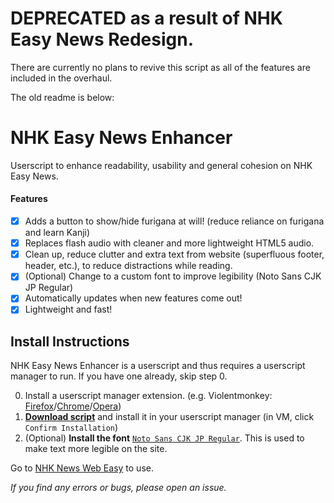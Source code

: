 # DEPRECATED as a result of NHK Easy News Redesign.
There are currently no plans to revive this script as all of the features are included in the overhaul.

The old readme is below:

# NHK Easy News Enhancer 
Userscript to enhance readability, usability and general cohesion on NHK Easy News.

#### Features
- [x] Adds a button to show/hide furigana at will! (reduce reliance on furigana and learn Kanji)
- [x] Replaces flash audio with cleaner and more lightweight HTML5 audio.
- [x] Clean up, reduce clutter and extra text from website (superfluous footer, header, etc.), to reduce distractions while reading.
- [x] (Optional) Change to a custom font to improve legibility (Noto Sans CJK JP Regular)
- [x] Automatically updates when new features come out!
- [x] Lightweight and fast!

## Install Instructions
NHK Easy News Enhancer is a userscript and thus requires a userscript manager to run. If you have one already, skip step 0.

0. Install a userscript manager extension. (e.g. Violentmonkey: [Firefox](https://addons.mozilla.org/en-US/firefox/addon/violentmonkey/)/[Chrome](https://chrome.google.com/webstore/detail/violentmonkey/jinjaccalgkegednnccohejagnlnfdag)/[Opera](https://adfdons.opera.com/en/extensions/details/violent-monkey/))
1. [**Download script**](https://raw.githubusercontent.com/theKKCD/EasyNews-Enhancer/master/EasyNews-Enhancer.user.js) and install it in your userscript manager (in VM, click `Confirm Installation`)
2. (Optional) **Install the font** [`Noto Sans CJK JP Regular`](https://github.com/googlei18n/noto-cjk/raw/master/NotoSansCJKjp-Regular.otf). This is used to make text more legible on the site.

Go to [NHK News Web Easy](http://www3.nhk.or.jp/news/easy/index.html) to use.

*If you find any errors or bugs, please open an issue.*
